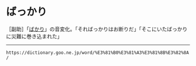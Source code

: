 # ばっかり

［副助］「[ばかり](ばかり)」の音変化。「そればっかりはお断りだ」「そこにいたばっかりに災難に巻き込まれた」

---
`https://dictionary.goo.ne.jp/word/%E3%81%B0%E3%81%A3%E3%81%8B%E3%82%8A/`
